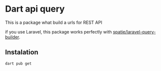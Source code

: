 # Dart api query

This is a package what build a urls for REST API

if you use Laravel, this package works perfectly with [spatie/laravel-query-builder](https://github.com/spatie/laravel-query-builder).

## Instalation

```bash
dart pub get
```
